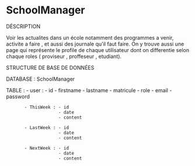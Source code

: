 # SchoolManager

DÉSCRIPTION 

Voir les actualites dans un école notamment des programmes a venir, activite a faire , et aussi des journale qu'il faut faire.
On y trouve aussi une page qui représente le profile de chaque utilisateur dont on differentie selon chaque roles ( proviseur , proffeseur , etudiant).

STRUCTURE DE BASE DE DONNÉES 

DATABASE : SchoolManager 

TABLE    : - user     : - id
                        - firstname
                        - lastname
                        - matricule
                        - role
                        - email 
                        - password

           - ThisWeek : - id
                        - date
                        - content

           - LastWeek : - id
                        - date
                        - content
                        
           - NextWeek : - id 
                        - date
                        - content

            